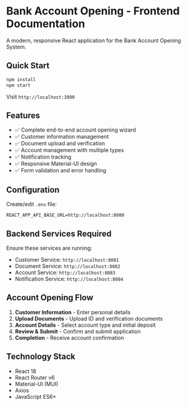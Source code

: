 # Bank Account Opening - Frontend Documentation

A modern, responsive React application for the Bank Account Opening System.

## Quick Start

```bash
npm install
npm start
```

Visit `http://localhost:3000`

## Features

- ✅ Complete end-to-end account opening wizard
- ✅ Customer information management
- ✅ Document upload and verification
- ✅ Account management with multiple types
- ✅ Notification tracking
- ✅ Responsive Material-UI design
- ✅ Form validation and error handling

## Configuration

Create/edit `.env` file:
```
REACT_APP_API_BASE_URL=http://localhost:8080
```

## Backend Services Required

Ensure these services are running:
- Customer Service: `http://localhost:8081`
- Document Service: `http://localhost:8082`
- Account Service: `http://localhost:8083`
- Notification Service: `http://localhost:8084`

## Account Opening Flow

1. **Customer Information** - Enter personal details
2. **Upload Documents** - Upload ID and verification documents
3. **Account Details** - Select account type and initial deposit
4. **Review & Submit** - Confirm and submit application
5. **Completion** - Receive account confirmation

## Technology Stack

- React 18
- React Router v6
- Material-UI (MUI)
- Axios
- JavaScript ES6+

